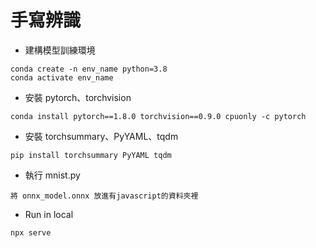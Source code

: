 # 手寫辨識

* 建構模型訓練環境
```
conda create -n env_name python=3.8
conda activate env_name
```
*  安裝 pytorch、torchvision
```
conda install pytorch==1.8.0 torchvision==0.9.0 cpuonly -c pytorch
```
*  安裝 torchsummary、PyYAML、tqdm
```
pip install torchsummary PyYAML tqdm
```
*  執行 mnist.py
```
將 onnx_model.onnx 放進有javascript的資料夾裡
``` 
*  Run in local
```
npx serve
``` 